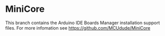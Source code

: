 # MiniCore
This branch contains the Arduino IDE Boards Manager installation support files. For more infomation see https://github.com/MCUdude/MiniCore
